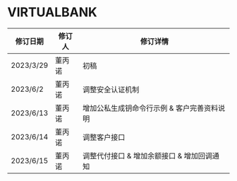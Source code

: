 # VIRTUALBANK

| 修订日期  | 修订人 | 修订详情         |
| --------- | ------ | ---------------- |
| 2023/3/29 | 董丙诺 | 初稿             |
| 2023/6/2  | 董丙诺 | 调整安全认证机制 |
| 2023/6/13  | 董丙诺 | 增加公私生成钥命令行示例 & 客户完善资料说明 |
| 2023/6/14  | 董丙诺 | 调整客户接口 |
| 2023/6/15  | 董丙诺 | 调整代付接口 & 增加余额接口 & 增加回调通知|